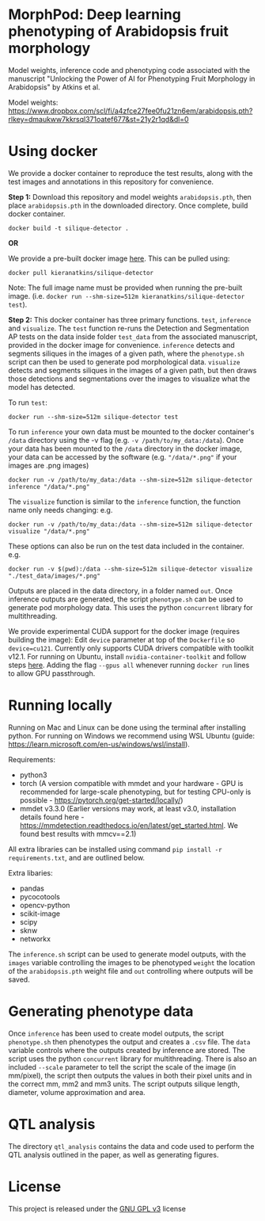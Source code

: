# MorphPod: Deep learning phenotyping of Arabidopsis fruit morphology 
Model weights, inference code and phenotyping code associated with the manuscript "Unlocking the Power of AI for Phenotyping Fruit Morphology in Arabidopsis" by Atkins et al.

Model weights: https://www.dropbox.com/scl/fi/a4zfce27fee0fu21zn6em/arabidopsis.pth?rlkey=dmaukww7kkrsql371oatef677&st=21y2r1qd&dl=0

# Using docker
We provide a docker container to reproduce the test results, along with the test images and annotations in this repository for convenience.

**Step 1:**
Download this repository and model weights ``arabidopsis.pth``, then place ``arabidopsis.pth`` in the downloaded directory. Once complete, build docker container.
```
docker build -t silique-detector .
```
**OR**

We provide a pre-built docker image [here](https://hub.docker.com/repository/docker/kieranatkins/silique-detector/). This can be pulled using:
```
docker pull kieranatkins/silique-detector
```
Note: The full image name must be provided when running the pre-built image. (i.e. ``docker run --shm-size=512m kieranatkins/silique-detector test``).

**Step 2:**
This docker container has three primary functions. ``test``, ``inference`` and ``visualize``. The ``test`` function re-runs the Detection and Segmentation AP tests on the data inside folder ``test_data`` from the associated manuscript, provided in the docker image for convenience. ``inference`` detects and segments siliques in the images of a given path, where the ``phenotype.sh`` script can then be used to generate pod morphological data. ``visualize`` detects and segments siliques in the images of a given path, but then draws those detections and segmentations over the images to visualize what the model has detected.

To run ``test``:
```
docker run --shm-size=512m silique-detector test
```
To run ``inference`` your own data must be mounted to the docker container's ``/data`` directory using the -v flag (e.g. ``-v /path/to/my_data:/data``). Once your data has been mounted to the ``/data`` directory in the docker image, your data can be accessed by the software (e.g. ``"/data/*.png"`` if your images are .png images)  
```
docker run -v /path/to/my_data:/data --shm-size=512m silique-detector inference "/data/*.png"
```
The ``visualize`` function is similar to the ``inference`` function, the function name only needs changing: e.g.
```
docker run -v /path/to/my_data:/data --shm-size=512m silique-detector visualize "/data/*.png"
```
These options can also be run on the test data included in the container. e.g.
```
docker run -v $(pwd):/data --shm-size=512m silique-detector visualize "./test_data/images/*.png"
```
Outputs are placed in the data directory, in a folder named ``out``. Once inference outputs are generated, the script ``phenotype.sh`` can be used to generate pod morphology data. This uses the python ``concurrent`` library for multithreading. 

We provide experimental CUDA support for the docker image (requires building the image): Edit ``device`` parameter at top of the ``Dockerfile`` so ``device=cu121``. Currently only supports CUDA drivers compatible with toolkit v12.1. For running on Ubuntu, install ``nvidia-container-toolkit`` and follow steps [here](https://stackoverflow.com/questions/59691207/docker-build-with-nvidia-runtime). Adding the flag ``--gpus all`` whenever running ``docker run`` lines to allow GPU passthrough.

# Running locally
Running on Mac and Linux can be done using the terminal after installing python. For running on Windows we recommend using WSL Ubuntu (guide: https://learn.microsoft.com/en-us/windows/wsl/install).

Requirements:
  - python3
  - torch (A version compatible with mmdet and your hardware - GPU is recommended for large-scale phenotyping, but for testing CPU-only is possible - https://pytorch.org/get-started/locally/)
  - mmdet v3.3.0 (Earlier versions may work, at least v3.0, installation details found here - https://mmdetection.readthedocs.io/en/latest/get_started.html. We found best results with mmcv==2.1)

All extra libraries can be installed using command ``pip install -r requirements.txt``, and are outlined below.

Extra libaries:
  - pandas
  - pycocotools
  - opencv-python
  - scikit-image
  - scipy
  - sknw
  - networkx

The ``inference.sh`` script can be used to generate model outputs, with the ``images`` variable controlling the images to be phenotyped ``weight`` the location of the ``arabidopsis.pth`` weight file and ``out`` controlling where outputs will be saved.

# Generating phenotype data
Once ``inference`` has been used to create model outputs, the script ``phenotype.sh`` then phenotypes the output and creates a ``.csv`` file. The ``data`` variable controls where the outputs created by inference are stored. The script uses the python ``concurrent`` library for multithreading. There is also an included ``--scale`` parameter to tell the script the scale of the image (in mm/pixel), the script then outputs the values in both their pixel units and in the correct mm, mm2 and mm3 units. The script outputs silique length, diameter, volume approximation and area.

# QTL analysis
The directory ``qtl_analysis`` contains the data and code used to perform the QTL analysis outlined in the paper, as well as generating figures.

# License
This project is released under the [GNU GPL v3](https://choosealicense.com/licenses/gpl-3.0/) license
